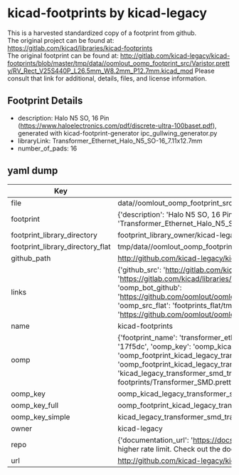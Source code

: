 # kicad-footprints by kicad-legacy  
This is a harvested standardized copy of a footprint from github.  
The original project can be found at:  
https://gitlab.com/kicad/libraries/kicad-footprints  
The original footprint can be found at:
http://gitlab.com/kicad-legacy/kicad-footprints/blob/master/tmp/data//oomlout_oomp_footprint_src/Varistor.pretty/RV_Rect_V25S440P_L26.5mm_W8.2mm_P12.7mm.kicad_mod
Please consult that link for additional, details, files, and license information.  
## Footprint Details
* description: Halo N5 SO, 16 Pin (https://www.haloelectronics.com/pdf/discrete-ultra-100baset.pdf), generated with kicad-footprint-generator ipc_gullwing_generator.py  
* libraryLink: Transformer_Ethernet_Halo_N5_SO-16_7.11x12.7mm  
* number_of_pads: 16  
## yaml dump  
| Key | Value |  
| --- | --- |  
| file | data//oomlout_oomp_footprint_src/kicad-footprints/Transformer_SMD.pretty/Transformer_Ethernet_Halo_N5_SO-16_7.11x12.7mm.kicad_mod |  
| footprint | {'description': 'Halo N5 SO, 16 Pin (https://www.haloelectronics.com/pdf/discrete-ultra-100baset.pdf), generated with kicad-footprint-generator ipc_gullwing_generator.py', 'libraryLink': 'Transformer_Ethernet_Halo_N5_SO-16_7.11x12.7mm', 'number_of_pads': 16} |  
| footprint_library_directory | footprint_library_owner/kicad-legacy_kicad-footprints |  
| footprint_library_directory_flat | tmp/data//oomlout_oomp_footprint_src/footprints_flat/kicad_legacy_transformer_smd_transformer_ethernet_halo_n5_so_16_7_11x12_7mm/working |  
| github_path | http://github.com/kicad-legacy/kicad-footprints/blob/master/tmp/data//oomlout_oomp_footprint_src/Transformer_SMD.pretty/Transformer_Ethernet_Halo_N5_SO-16_7.11x12.7mm.kicad_mod |  
| links | {'github_src': 'http://gitlab.com/kicad-legacy/kicad-footprints/blob/master/tmp/data//oomlout_oomp_footprint_src/Varistor.pretty/RV_Rect_V25S440P_L26.5mm_W8.2mm_P12.7mm.kicad_mod', 'github_src_repo': 'https://gitlab.com/kicad/libraries/kicad-footprints', 'oomp_bot': 'tmp/data//oomlout_oomp_footprint_src/footprints/kicad_legacy_transformer_smd_transformer_ethernet_halo_n5_so_16_7_11x12_7mm/working', 'oomp_bot_github': 'https://github.com/oomlout/oomlout_oomp_footprint_bot/tree/main/tmp/data//oomlout_oomp_footprint_src/footprints/kicad_legacy_transformer_smd_transformer_ethernet_halo_n5_so_16_7_11x12_7mm/working', 'oomp_src_flat': 'footprints_flat/tmp/data//oomlout_oomp_footprint_src/footprints_flat/kicad_legacy_transformer_smd_transformer_ethernet_halo_n5_so_16_7_11x12_7mm/working', 'oomp_src_flat_github': 'https://github.com/oomlout/oomlout_oomp_footprint_src/tree/main/tmp/data//oomlout_oomp_footprint_src/footprints_flat/kicad_legacy_transformer_smd_transformer_ethernet_halo_n5_so_16_7_11x12_7mm/working'} |  
| name | kicad-footprints |  
| oomp | {'footprint_name': 'transformer_ethernet_halo_n5_so_16_7_11x12_7mm', 'library_name': 'transformer_smd', 'md5': '17f5dc34bb39beff5c9ff80e26f0f2e9', 'md5_10': '17f5dc34bb', 'md5_5': '17f5d', 'md5_6': '17f5dc', 'oomp_key': 'oomp_kicad_legacy_transformer_smd_transformer_ethernet_halo_n5_so_16_7_11x12_7mm', 'oomp_key_extra': 'oomp_footprint_kicad_legacy_transformer_smd_transformer_ethernet_halo_n5_so_16_7_11x12_7mm', 'oomp_key_full': 'oomp_footprint_kicad_legacy_transformer_smd_transformer_ethernet_halo_n5_so_16_7_11x12_7mm_17f5dc', 'oomp_key_simple': 'kicad_legacy_transformer_smd_transformer_ethernet_halo_n5_so_16_7_11x12_7mm', 'original_filename': 'data//oomlout_oomp_footprint_src/kicad-footprints/Transformer_SMD.pretty/Transformer_Ethernet_Halo_N5_SO-16_7.11x12.7mm.kicad_mod', 'owner_name': 'kicad_legacy'} |  
| oomp_key | oomp_kicad_legacy_transformer_smd_transformer_ethernet_halo_n5_so_16_7_11x12_7mm |  
| oomp_key_full | oomp_footprint_kicad_legacy_transformer_smd_transformer_ethernet_halo_n5_so_16_7_11x12_7mm |  
| oomp_key_simple | kicad_legacy_transformer_smd_transformer_ethernet_halo_n5_so_16_7_11x12_7mm |  
| owner | kicad-legacy |  
| repo | {'documentation_url': 'https://docs.github.com/rest/overview/resources-in-the-rest-api#rate-limiting', 'message': "API rate limit exceeded for 84.66.142.224. (But here's the good news: Authenticated requests get a higher rate limit. Check out the documentation for more details.)"} |  
| url | http://github.com/kicad-legacy/kicad-footprints |  

